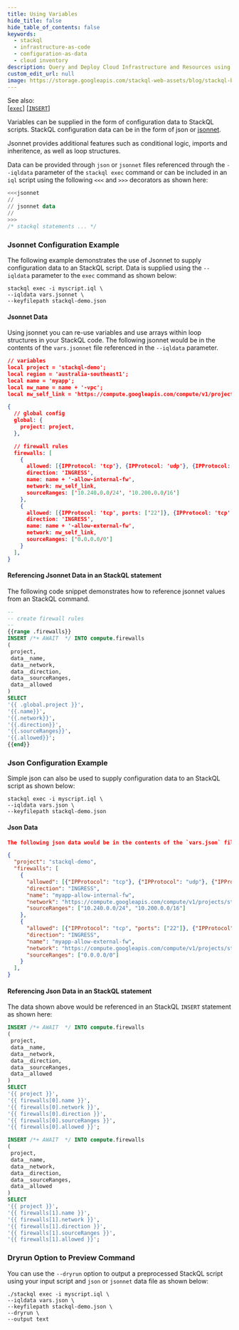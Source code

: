 ```yaml
---
title: Using Variables
hide_title: false
hide_table_of_contents: false
keywords:
  - stackql
  - infrastructure-as-code
  - configuration-as-data
  - cloud inventory
description: Query and Deploy Cloud Infrastructure and Resources using SQL
custom_edit_url: null
image: https://storage.googleapis.com/stackql-web-assets/blog/stackql-blog-post-featured-image.png
---
```

See also:  
[[` exec `]](/docs/command-line-usage/exec) [[` INSERT `]](/docs/language-spec/insert)

Variables can be supplied in the form of configuration data to StackQL scripts.  StackQL configuration data can be in the form of json or [jsonnet](https://jsonnet.org/ "Jsonnet").

Jsonnet provides additional features such as conditional logic, imports and inheritence, as well as loop structures.

Data can be provided through `json` or `jsonnet` files referenced through the `--iqldata` parameter of the `stackql exec` command or can be included in an `iql` script using the following `<<<` and `>>>` decorators as shown here:

```sql
<<<jsonnet
//
// jsonnet data
//
>>>
/* stackql statements ... */
```

### Jsonnet Configuration Example
The following example demonstrates the use of Jsonnet to supply configuration data to an StackQL script.  Data is supplied using the `--iqldata` parameter to the `exec` command as shown below:

```shell
stackql exec -i myscript.iql \
--iqldata vars.jsonnet \
--keyfilepath stackql-demo.json
```

#### Jsonnet Data
Using jsonnet you can re-use variables and use arrays within loop structures in your StackQL code.  The following jsonnet would be in the contents of the `vars.jsonnet` file referenced in the `--iqldata` parameter.

```json
// variables
local project = 'stackql-demo';
local region = 'australia-southeast1';
local name = 'myapp';
local nw_name = name + '-vpc';
local nw_self_link = 'https://compute.googleapis.com/compute/v1/projects/' + project + '/global/networks/' + nw_name + '/';

{
  // global config
  global: {
    project: project,
  },

  // firewall rules
  firewalls: [
    {
      allowed: [{IPProtocol: 'tcp'}, {IPProtocol: 'udp'}, {IPProtocol: 'icmp'}], 
      direction: 'INGRESS', 
      name: name + '-allow-internal-fw', 
      network: nw_self_link,
      sourceRanges: ['10.240.0.0/24', '10.200.0.0/16']
    },
    {
      allowed: [{IPProtocol: 'tcp', ports: ['22']}, {IPProtocol: 'tcp', ports: ['6443']},{IPProtocol: 'icmp'}],
      direction: 'INGRESS', 
      name: name + '-allow-external-fw', 
      network: nw_self_link,
      sourceRanges: ['0.0.0.0/0']
    }
  ],
}
```

#### Referencing Jsonnet Data in an StackQL statement
The following code snippet demonstrates how to reference jsonnet values from an StackQL command.

```sql
--
-- create firewall rules
--
{{range .firewalls}}
INSERT /*+ AWAIT  */ INTO compute.firewalls
(
 project,
 data__name,
 data__network,
 data__direction,
 data__sourceRanges,
 data__allowed
) 
SELECT
'{{ .global.project }}',
'{{.name}}',
'{{.network}}',
'{{.direction}}',
'{{.sourceRanges}}',
'{{.allowed}}';
{{end}}
```

### Json Configuration Example
Simple json can also be used to supply configuration data to an StackQL script as shown below:

```shell
stackql exec -i myscript.iql \
--iqldata vars.json \
--keyfilepath stackql-demo.json
```

#### Json Data

```json
The following json data would be in the contents of the `vars.json` file referenced in the `--iqldata` parameter.

{
  "project": "stackql-demo",
  "firewalls": [
    {
      "allowed": [{"IPProtocol": "tcp"}, {"IPProtocol": "udp"}, {"IPProtocol": "icmp"}], 
      "direction": "INGRESS", 
      "name": "myapp-allow-internal-fw", 
      "network": "https://compute.googleapis.com/compute/v1/projects/stackql-demo/global/networks/myapp-vpc/",
      "sourceRanges": ["10.240.0.0/24", "10.200.0.0/16"]
    },
    {
      "allowed": [{"IPProtocol": "tcp", "ports": ["22"]}, {"IPProtocol": "tcp", "ports": ["6443"]},{"IPProtocol": "icmp"}],
      "direction": "INGRESS", 
      "name": "myapp-allow-external-fw", 
      "network": "https://compute.googleapis.com/compute/v1/projects/stackql-demo/global/networks/myapp-vpc/",
      "sourceRanges": ["0.0.0.0/0"]
    }
  ],
}
```

#### Referencing Json Data in an StackQL statement
The data shown above would be referenced in an StackQL `INSERT` statement as shown here:

```sql
INSERT /*+ AWAIT  */ INTO compute.firewalls
(
 project,
 data__name,
 data__network,
 data__direction,
 data__sourceRanges,
 data__allowed
) 
SELECT
'{{ project }}',
'{{ firewalls[0].name }}',
'{{ firewalls[0].network }}',
'{{ firewalls[0].direction }}',
'{{ firewalls[0].sourceRanges }}',
'{{ firewalls[0].allowed }}';

INSERT /*+ AWAIT  */ INTO compute.firewalls
(
 project,
 data__name,
 data__network,
 data__direction,
 data__sourceRanges,
 data__allowed
) 
SELECT
'{{ project }}',
'{{ firewalls[1].name }}',
'{{ firewalls[1].network }}',
'{{ firewalls[1].direction }}',
'{{ firewalls[1].sourceRanges }}',
'{{ firewalls[1].allowed }}';
```

### Dryrun Option to Preview Command
You can use the `--dryrun` option to output a preprocessed StackQL script using your input script and `json` or `jsonnet` data file as shown below:

```shell
./stackql exec -i myscript.iql \
--iqldata vars.json \
--keyfilepath stackql-demo.json \
--dryrun \
--output text
```